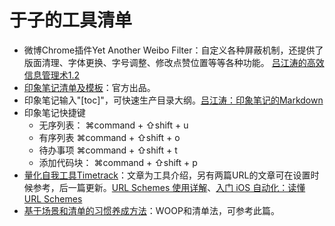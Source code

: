 # 于子的工具清单



* 微博Chrome插件Yet Another Weibo Filter：自定义各种屏蔽机制，还提供了版面清理、字体更换、字号调整、修改点赞位置等等各种功能。
[吕江涛的高效信息管理术1.2](https://sspai.com/post/53559)
* [印象笔记清单及模板](https://list.yinxiang.com/)：官方出品。
* 印象笔记输入"[toc]"，可快速生产目录大纲。[吕江涛：印象笔记的Markdown](https://sspai.com/post/47199)
* 印象笔记快捷键
  * 无序列表： ⌘command + ⇧shift + u 
  * 有序列表 ⌘command + ⇧shift + o 
  * 待办事项 ⌘command + ⇧shift + t 
  * 添加代码块： ⌘command + ⇧shift + p 
* [量化自我工具Timetrack](https://sspai.com/post/43481)：文章为工具介绍，另有两篇URL的文章可在设置时候参考，后一篇更新。[URL Schemes 使用详解](https://sspai.com/post/31500)、[入门 iOS 自动化：读懂 URL Schemes](https://sspai.com/post/44591)
* [基于场景和清单的习惯养成方法](https://sspai.com/post/53851)：WOOP和清单法，可参考此篇。
